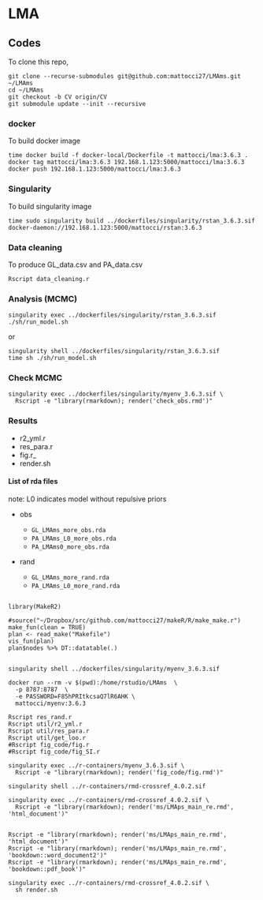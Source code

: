 # LMA

## Codes

To clone this repo,

```
git clone --recurse-submodules git@github.com:mattocci27/LMAms.git ~/LMAms
cd ~/LMAms
git checkout -b CV origin/CV
git submodule update --init --recursive

```

### docker

To build docker image

```
time docker build -f docker-local/Dockerfile -t mattocci/lma:3.6.3 .
docker tag mattocci/lma:3.6.3 192.168.1.123:5000/mattocci/lma:3.6.3 
docker push 192.168.1.123:5000/mattocci/lma:3.6.3 
```

### Singularity

To build singularity image

```
time sudo singularity build ../dockerfiles/singularity/rstan_3.6.3.sif docker-daemon://192.168.1.123:5000/mattocci/rstan:3.6.3
```

### Data cleaning  

To produce GL_data.csv and PA_data.csv

```
Rscript data_cleaning.r
```

### Analysis (MCMC)

```
singularity exec ../dockerfiles/singularity/rstan_3.6.3.sif ./sh/run_model.sh
```

or 

```
singularity shell ../dockerfiles/singularity/rstan_3.6.3.sif
time sh ./sh/run_model.sh
```


### Check MCMC

```
singularity exec ../dockerfiles/singularity/myenv_3.6.3.sif \
  Rscript -e "library(rmarkdown); render('check_obs.rmd')"
```

### Results

- r2_yml.r
- res_para.r
- fig.r_
- render.sh

#### List of rda files

note: L0 indicates model without repulsive priors 

- obs
  - `GL_LMAms_more_obs.rda`
  - `PA_LMAms_L0_more_obs.rda` 
  - `PA_LMAms0_more_obs.rda`

- rand
  - `GL_LMAms_more_rand.rda`
  - `PA_LMAms_L0_more_rand.rda`

```{r}

library(MakeR2)

#source("~/Dropbox/src/github.com/mattocci27/makeR/R/make_make.r")
make_fun(clean = TRUE)
plan <- read_make("Makefile")
vis_fun(plan)
plan$nodes %>% DT::datatable(.)

```



```

singularity shell ../dockerfiles/singularity/myenv_3.6.3.sif

docker run --rm -v $(pwd):/home/rstudio/LMAms  \
  -p 8787:8787  \
  -e PASSWORD=F85hPRItkcsaQ7lR6AHK \
  mattocci/myenv:3.6.3
```

```{r}
Rscript res_rand.r
Rscript util/r2_yml.r
Rscript util/res_para.r
Rscript util/get_loo.r
#Rscript fig_code/fig.r
#Rscript fig_code/fig_SI.r
```

```
singularity exec ../r-containers/myenv_3.6.3.sif \
  Rscript -e "library(rmarkdown); render('fig_code/fig.rmd')"

singularity shell ../r-containers/rmd-crossref_4.0.2.sif

singularity exec ../r-containers/rmd-crossref_4.0.2.sif \
  Rscript -e "library(rmarkdown); render('ms/LMAps_main_re.rmd', 'html_document')"
  

Rscript -e "library(rmarkdown); render('ms/LMAps_main_re.rmd', 'html_document')"
Rscript -e "library(rmarkdown); render('ms/LMAps_main_re.rmd', 'bookdown::word_document2')"
Rscript -e "library(rmarkdown); render('ms/LMAps_main_re.rmd', 'bookdown::pdf_book')"

singularity exec ../r-containers/rmd-crossref_4.0.2.sif \
  sh render.sh

```

